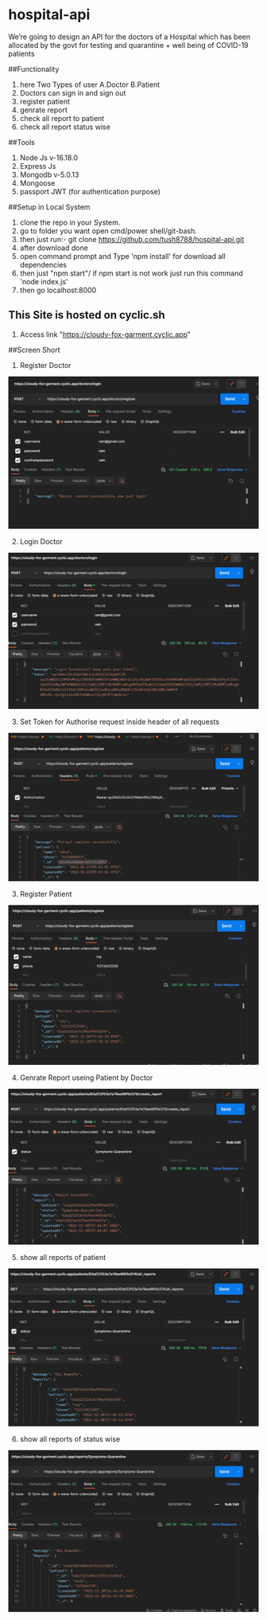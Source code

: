 # hospital-api
We’re going to design an API for the doctors of a Hospital which has been allocated by the govt for testing and quarantine + well being of COVID-19 patients

##Functionality
1. here Two Types of user
  A.Doctor
  B.Patient
2. Doctors can sign in and sign out
3. register patient
4. genrate report 
5. check all report to patient
6. check all report status wise 

##Tools 
1. Node Js  v-16.18.0
2. Express Js
3. Mongodb  v-5.0.13
4. Mongoose
5. passport JWT (for authentication purpose)


##Setup in Local System

1. clone the repo in your System.
2. go to folder you want open cmd/power shell/git-bash. 
3. then just run:- git clone https://github.com/tush8788/hospital-api.git
4. after download done 
5. open command prompt and Type 'npm install' for download all dependencies 
6. then just "npm start"/ if npm start is not work just run this command 'node index.js'
7. then go localhost:8000

## This Site is hosted on cyclic.sh
1. Access link "https://cloudy-fox-garment.cyclic.app"

##Screen Short
1. Register Doctor

![plot](./screenshort/register-doctor.png)

2. Login Doctor

![plot](./screenshort/login-doctor.png)

3. Set Token for Authorise request inside header of all requests

![plot](./screenshort/auth.png)

3. Register Patient

![plot](./screenshort/register-patient.png)

4. Genrate Report useing Patient by Doctor

![plot](./screenshort/genrate-report.png)

5. show all reports of patient

![plot](./screenshort/all-report.png)

6. show all reports of status wise

![plot](./screenshort/report-status-wise.png)

